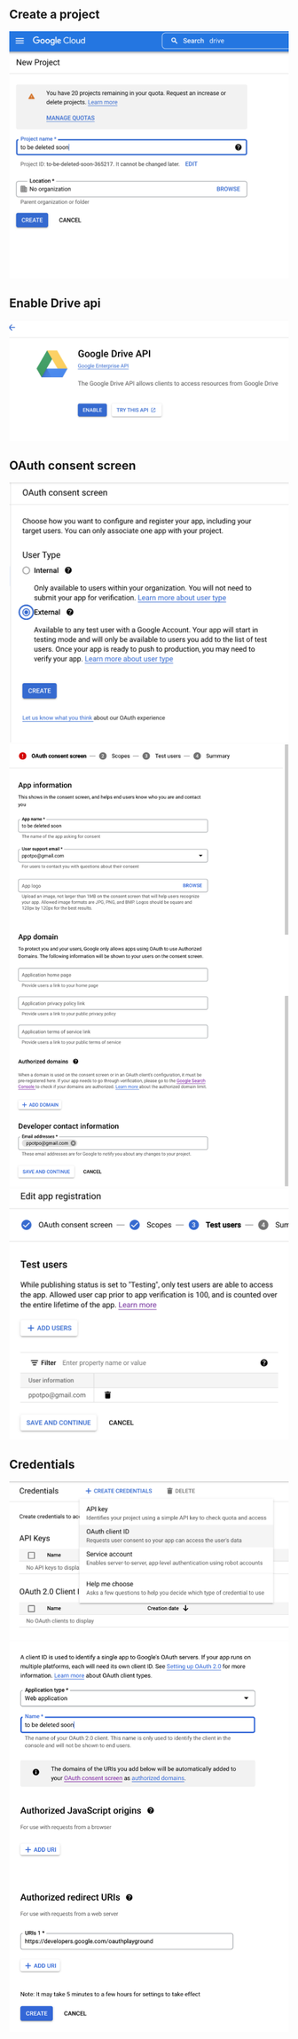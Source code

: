 ## Create a project

<img src="new-project.png" />

## Enable Drive api

<img src="google-drive-api.png" />

## OAuth consent screen

<img src="oauth-consent-screen.png" />
<img src="oauth-consent-screen2.png" />
<img src="oauth-consent-screen3.png" />

## Credentials

<img src="credentials.png" />
<img src="credentials2.png" />
